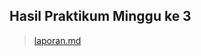 ## Hasil Praktikum Minggu ke 3

> [laporan.md](https://github.com/anitaangguntari/tekn-cloud-computing/blob/master/minggu-03/laporan.md)

